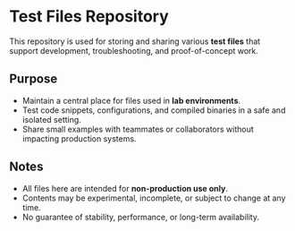 # Test Files Repository

This repository is used for storing and sharing various **test files** that support development, troubleshooting, and proof-of-concept work.

## Purpose
- Maintain a central place for files used in **lab environments**.
- Test code snippets, configurations, and compiled binaries in a safe and isolated setting.
- Share small examples with teammates or collaborators without impacting production systems.

## Notes
- All files here are intended for **non-production use only**.
- Contents may be experimental, incomplete, or subject to change at any time.
- No guarantee of stability, performance, or long-term availability.
